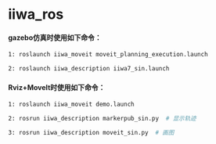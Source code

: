 # iiwa_ros

#### gazebo仿真时使用如下命令：

```sh
1: roslaunch iiwa_moveit moveit_planning_execution.launch
```
```sh
2: roslaunch iiwa_description iiwa7_sin.launch
```

#### Rviz+MoveIt时使用如下命令：

```sh
1: roslaunch iiwa_moveit demo.launch 
```
```sh
2: rosrun iiwa_description markerpub_sin.py  # 显示轨迹
```
```sh
3: rosrun iiwa_description moveit_sin.py  # 画图
```
